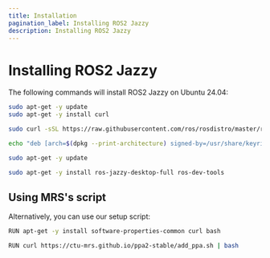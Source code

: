 ```yaml
---
title: Installation
pagination_label: Installing ROS2 Jazzy
description: Installing ROS2 Jazzy
---
```


# Installing ROS2 Jazzy

The following commands will install ROS2 Jazzy on Ubuntu 24.04:
```bash
sudo apt-get -y update
sudo apt-get -y install curl

sudo curl -sSL https://raw.githubusercontent.com/ros/rosdistro/master/ros.key -o /usr/share/keyrings/ros-archive-keyring.gpg

echo "deb [arch=$(dpkg --print-architecture) signed-by=/usr/share/keyrings/ros-archive-keyring.gpg] http://packages.ros.org/ros2/ubuntu $(. /etc/os-release && echo $UBUNTU_CODENAME) main" | sudo tee /etc/apt/sources.list.d/ros2.list > /dev/null

sudo apt-get -y update

sudo apt-get -y install ros-jazzy-desktop-full ros-dev-tools
```

## Using MRS's script

Alternatively, you can use our setup script:
```bash
RUN apt-get -y install software-properties-common curl bash

RUN curl https://ctu-mrs.github.io/ppa2-stable/add_ppa.sh | bash
```
